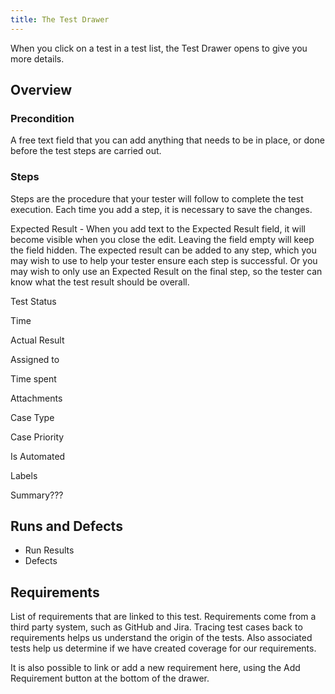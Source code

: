 ```yaml
---
title: The Test Drawer
---
```


When you click on a test in a test list, the Test Drawer opens to give you more details. 


## Overview

### Precondition
A free text field that you can add anything that needs to be in place, or done before the test steps are carried out.

### Steps
Steps are the procedure that your tester will follow to complete the test execution. Each time you add a step, it is necessary to save the changes.

Expected Result - When you add text to the Expected Result field, it will become visible when you close the edit. Leaving the field empty will keep the field hidden. The expected result can be added to any step, which you may wish to use to help your tester ensure each step is successful. Or you may wish to only use an Expected Result on the final step, so the tester can know what the test result should be overall.


Test Status

Time 

Actual Result

Assigned to

Time spent

Attachments

Case Type

Case Priority

Is Automated

Labels

Summary???


##  Runs and Defects

- Run Results
- Defects

##  Requirements

List of requirements that are linked to this test.
Requirements come from a third party system, such as GitHub and Jira. Tracing test cases back to requirements helps us understand the origin of the tests. Also associated tests help us determine if we have created coverage for our requirements.

It is also possible to link or add a new requirement here, using the Add Requirement button at the bottom of the drawer.

